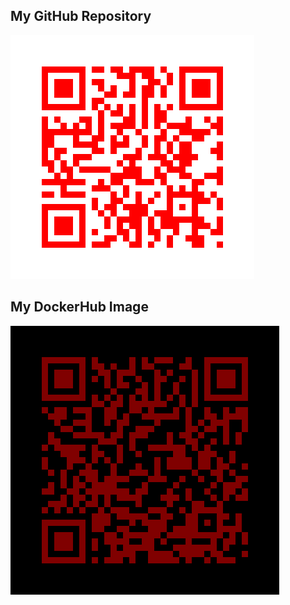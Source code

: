 ## My GitHub Repository
![Github Repository](/qr_codes/QRCode_20251019212238.png "My QR Code Link")

## My DockerHub Image
![Docker Image](/qr_codes/QRCode_20251019211901.png "My QR Code Link")